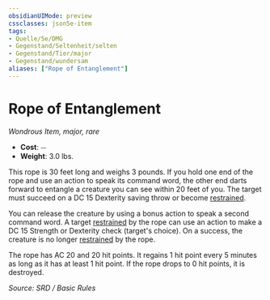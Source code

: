 ```yaml
---
obsidianUIMode: preview
cssclasses: json5e-item
tags:
- Quelle/5e/DMG
- Gegenstand/Seltenheit/selten
- Gegenstand/Tier/major
- Gegenstand/wundersam
aliases: ["Rope of Entanglement"]
---
```

# Rope of Entanglement
*Wondrous Item, major, rare*  

- **Cost**: ⏤
- **Weight**: 3.0 lbs.

This rope is 30 feet long and weighs 3 pounds. If you hold one end of the rope and use an action to speak its command word, the other end darts forward to entangle a creature you can see within 20 feet of you. The target must succeed on a DC 15 Dexterity saving throw or become [restrained](rules/conditions.md#restrained).

You can release the creature by using a bonus action to speak a second command word. A target [restrained](rules/conditions.md#restrained) by the rope can use an action to make a DC 15 Strength or Dexterity check (target's choice). On a success, the creature is no longer [restrained](rules/conditions.md#restrained) by the rope.

The rope has AC 20 and 20 hit points. It regains 1 hit point every 5 minutes as long as it has at least 1 hit point. If the rope drops to 0 hit points, it is destroyed.

*Source: SRD / Basic Rules*